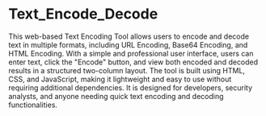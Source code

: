 # Text_Encode_Decode
This web-based Text Encoding Tool allows users to encode and decode text in multiple formats, including URL Encoding, Base64 Encoding, and HTML Encoding. With a simple and professional user interface, users can enter text, click the "Encode" button, and view both encoded and decoded results in a structured two-column layout. The tool is built using HTML, CSS, and JavaScript, making it lightweight and easy to use without requiring additional dependencies. It is designed for developers, security analysts, and anyone needing quick text encoding and decoding functionalities.
